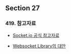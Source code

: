 ## Section 27

### 419. 참고자료

- [Socket.io 공식 참고자료](https://socket.io/get-started/chat/)

- [Websocket Library의 대안](https://www.npmjs.com/package/express-ws)
